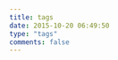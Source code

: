 ```yaml
---
title: tags
date: 2015-10-20 06:49:50
type: "tags"
comments: false
---
```



  [1]: ./images/1494044096257.jpg "1494044096257.jpg"